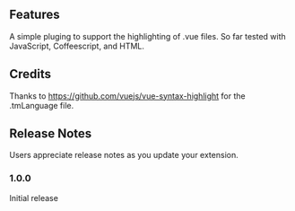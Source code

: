 ## Features

A simple pluging to support the highlighting of .vue files. So far tested with JavaScript, Coffeescript, and HTML.

## Credits

Thanks to https://github.com/vuejs/vue-syntax-highlight for the .tmLanguage file.

## Release Notes

Users appreciate release notes as you update your extension.

### 1.0.0

Initial release
